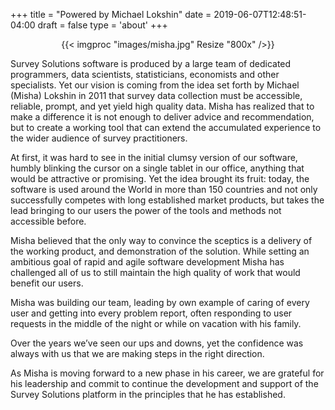 +++
title = "Powered by Michael Lokshin"
date = 2019-06-07T12:48:51-04:00
draft = false
type = 'about'
+++

<center>{{< imgproc "images/misha.jpg" Resize "800x" />}}</center>


Survey Solutions software is produced by a large team of dedicated programmers, data scientists, statisticians, economists and other specialists. Yet our vision is coming from the idea set forth by Michael (Misha) Lokshin in 2011 that survey data collection must be accessible, reliable, prompt, and yet yield high quality data. Misha has realized that to make a difference it is not enough to deliver advice and recommendation, but to create a working tool that can extend the accumulated experience to the wider audience of survey practitioners.

At first, it was hard to see in the initial clumsy version of our software, humbly blinking the cursor on a single tablet in our office, anything that would be attractive or promising. Yet the idea brought its fruit: today, the software is used around the World in more than 150 countries and not only successfully competes with long established market products, but takes the lead bringing to our users the power of the tools and methods not accessible before.

Misha believed that the only way to convince the sceptics is a delivery of the working product, and demonstration of the solution. While setting an ambitious goal of rapid and agile software development Misha has challenged all of us to still maintain the high quality of work that would benefit our users.

Misha was building our team, leading by own example of caring of every user and getting into every problem report, often responding to user requests in the middle of the night or while on vacation with his family.

Over the years we’ve seen our ups and downs, yet the confidence was always with us that we are making steps in the right direction.

As Misha is moving forward to a new phase in his career, we are grateful for his leadership and commit to continue the development and support of the Survey Solutions platform in the principles that he has established.
